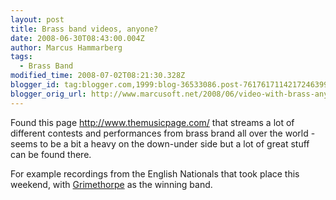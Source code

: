```yaml
---
layout: post
title: Brass band videos, anyone?
date: 2008-06-30T08:43:00.004Z
author: Marcus Hammarberg
tags:
  - Brass Band
modified_time: 2008-07-02T08:21:30.328Z
blogger_id: tag:blogger.com,1999:blog-36533086.post-7617617114217246399
blogger_orig_url: http://www.marcusoft.net/2008/06/video-with-brass-anyone.html
---
```



Found
this page <http://www.themusicpage.com/> that streams a lot of different
contests and performances from brass brand all over the world - seems to
be a bit a heavy on the down-under side but a lot of great stuff can be
found there.

For example recordings from the English Nationals that took place this
weekend, with [Grimethorpe](http://www.grimethorpeband.com/) as the
winning band.
